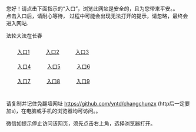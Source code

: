 您好！请点击下面指示的“入口”，浏览此网站是安全的，且为您带来平安。。 <br/>
点击入口后，请耐心等待， 过程中可能会出现无法打开的提示，请忽略，最终会进入网站. </br>

法轮大法在长春<br/>
<div style="padding:10px"><a style="margin:20px" target="_blank" href="https://d2g5yt9aenbl4g.cloudfront.net/2Qpsp?twwbdqh" id="ccLink1" rel="nofollow">入口1</a> <a target="_blank" style="margin:20px" href="https://d2kn2i95a68cwe.cloudfront.net/2Qpsp?tvqqpv" id="ccLink2" rel="nofollow">入口2</a> <a style="margin:20px" target="_blank" href="https://d2mo0qw1lt4ukc.cloudfront.net/2Qpsp?agvopn" id="ccLink3" rel="nofollow">入口3</a></div>

<div style="padding:10px" ><a style="margin:20px" target="_blank" href="https://d2g5yt9aenbl4g.cloudfront.net/2Qpsp?twwbdqh" id="ccLink4" rel="nofollow">入口4</a> <a style="margin:20px" href="https://d2kn2i95a68cwe.cloudfront.net/2Qpsp?tvqqpv" target="_blank" id="ccLink5" rel="nofollow">入口5</a> <a style="margin:20px" href="https://d2mo0qw1lt4ukc.cloudfront.net/2Qpsp?agvopn" target="_blank" id="ccLink6" rel="nofollow">入口6</a></div>

<div style="padding:10px"><a style="margin:20px" target="_blank" href="https://d2g5yt9aenbl4g.cloudfront.net/2Qpsp?twwbdqh" id="ccLink7" rel="nofollow">入口7</a> <a style="margin:20px" href="https://d2kn2i95a68cwe.cloudfront.net/2Qpsp?tvqqpv" target="_blank" id="ccLink8" rel="nofollow">入口8</a> <a style="margin:20px" target="_blank" href="https://d2mo0qw1lt4ukc.cloudfront.net/2Qpsp?agvopn" id="ccLink9" rel="nofollow">入口9</a></div>

<br/>



请复制并记住免翻墙网址 https://github.com/yntd/changchunzx (http后一定要加s)，在电脑或手机的浏览器均可访问。。<br/>

微信如提示停止访问该网页，须先点击右上角，选择浏览器打开。
